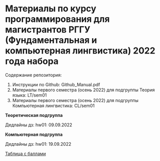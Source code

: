 # Материалы по курсу программирования для магистрантов РГГУ (Фундаментальная и компьютерная лингвистика) 2022 года набора

Содержание репозитория:

1. Инструкции по Github: Github_Manual.pdf
2. Материалы первого семестра (осень 2022) для подгруппы Теория языка: LT/sem01
3. Материалы первого семестра (осень 2022) для подгруппы Компьютерная лингвистика: CL/sem01

**Теоретическая подгруппа**

Дедлайны дз:
hw01: 09.09.2022

**Компьютерная подгруппа**

Дедлайны дз: 
hw01: 19.09.2022

[Таблица с баллами](https://docs.google.com/spreadsheets/d/1FotVIRBwCbvigkFsrpJCoVf_RX9PQy5T/edit?usp=sharing&ouid=101286824451590685803&rtpof=true&sd=true)
